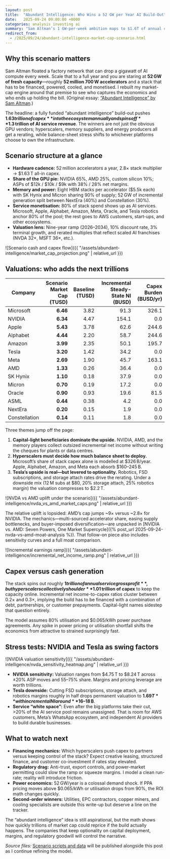 ```yaml
---
layout: post
title:  "Abundant Intelligence: Who Wins a 52 GW per Year AI Build-Out"
date:   2025-09-24 09:00:00 +0000
categories: analysis investing ai
summary: "Sam Altman’s 1 GW-per-week ambition maps to $1.6T of annual capex. Here’s how that spend flows through GPUs, cloud platforms, memory, power, and Tesla in an aggressively scaled scenario."
redirect_from:
  - /2025/09/24/abundant-intelligence-market-cap-scenario.html
---
```


## Why this scenario matters

Sam Altman floated a factory network that can drop a gigawatt of AI compute every week. Scale that to a full year and you are staring at **52 GW of fresh capacity**—roughly **52 million 700 W accelerators** and a stack that has to be financed, powered, cooled, and monetised. I rebuilt my market-cap engine around that premise to see who captures the economics and who ends up holding the bill. (Original essay: [“Abundant Intelligence” by Sam Altman](https://blog.samaltman.com/abundant-intelligence).)

The headline: a fully funded “abundant intelligence” build-out pushes **$1.63 trillion of capex** into the ecosystem annually and spins off **$1.3 trillion of AI service revenue**. The winners are not just the obvious GPU vendors; hyperscalers, memory suppliers, and energy producers all get a rerating, while balance-sheet stress shifts to whichever platforms choose to own the infrastructure.

## Scenario structure at a glance

- **Hardware cadence:** 52 million accelerators a year, 2.8× stack multiplier → $1.63 T all-in capex.
- **Share of the GPU pie:** NVIDIA 65%, AMD 25%, custom silicon 10%; ASPs of $12k / $10k / $9k with 38% / 28% net margins.
- **Memory and power:** Eight HBM stacks per accelerator ($5.5k each) with SK Hynix and Micron sharing 90% of supply; 52 GW of incremental generation split between NextEra (40%) and Constellation (30%).
- **Service monetisation:** 80% of stack spend shows up as AI services. Microsoft, Apple, Alphabet, Amazon, Meta, Oracle, and Tesla robotics anchor 80% of the pool; the rest goes to AWS customers, start-ups, and other ecosystems.
- **Valuation lens:** Nine-year ramp (2026–2034), 10% discount rate, 3% terminal growth, and rerated multiples that reflect scaled AI franchises (NVDA 32×, MSFT 36×, etc.).

![Scenario cash and capex flow]({{ "/assets/abundant-intelligence/market_cap_projection.png" | relative_url }})

## Valuations: who adds the next trillions

| Company | Scenario Market Cap (TUSD) | Baseline (TUSD) | Incremental Steady-State NI (BUSD) | Capex Burden (BUSD/yr) |
| --- | ---: | ---: | ---: | ---: |
| Microsoft | **6.46** | 3.82 | 91.3 | 326.1 |
| NVIDIA | **6.34** | 4.47 | 154.1 | 0.0 |
| Apple | **5.43** | 3.78 | 62.6 | 244.6 |
| Alphabet | **4.44** | 2.20 | 58.7 | 244.6 |
| Amazon | **3.99** | 2.35 | 50.1 | 195.7 |
| Tesla | **3.20** | 1.42 | 34.2 | 0.0 |
| Meta | **2.69** | 1.90 | 45.7 | 163.1 |
| AMD | **1.33** | 0.26 | 36.4 | 0.0 |
| SK Hynix | **1.10** | 0.18 | 37.9 | 0.0 |
| Micron | **0.70** | 0.19 | 17.2 | 0.0 |
| Oracle | **0.90** | 0.93 | 19.6 | 81.5 |
| ASML | **0.44** | 0.38 | 4.2 | 0.0 |
| NextEra | **0.20** | 0.15 | 1.9 | 0.0 |
| Constellation | **0.14** | 0.11 | 1.8 | 0.0 |

Three themes jump off the page:

1. **Capital-light beneficiaries dominate the upside.** NVIDIA, AMD, and the memory players collect outsized incremental net income without writing the cheques for plants or data centres.
2. **Hyperscalers must decide how much balance sheet to deploy.** Microsoft’s share of stack capex alone is modelled at $326 B/year. Apple, Alphabet, Amazon, and Meta each absorb $160–245 B.
3. **Tesla’s upside is real—but levered to optionality.** Robotics, FSD subscriptions, and storage attach rates drive the rerating. Under a downside mix (12 M subs at $80, 20% storage attach, 25% robotics margin) the valuation compresses to $2.2 T.

![NVDA vs AMD uplift under the scenario]({{ "/assets/abundant-intelligence/nvda_vs_amd_market_caps.png" | relative_url }})

The relative uplift is lopsided: AMD’s cap jumps ~9× versus ~2.8× for NVIDIA. The mechanics—multi-sourced accelerator share, easing supply bottlenecks, and buyer-imposed diversification—are unpacked in [NVIDIA vs. AMD: Seven Powers, One Market Supercycle]({% post_url 2025-09-24-nvda-vs-amd-moat-analysis %}). That follow-on piece also includes sensitivity curves and a full moat comparison.

![Incremental earnings ramp]({{ "/assets/abundant-intelligence/incremental_net_income_ramp.png" | relative_url }})

## Capex versus cash generation

The stack spins out roughly **$1 trillion of annual service gross profit**, but hyperscalers collectively shoulder **$1.01 trillion of capex** to keep the capacity online. Incremental net income-to-capex ratios cluster between 0.2× and 0.3×, implying the build has to be financed with a combination of debt, partnerships, or customer prepayments. Capital-light names sidestep that question entirely.

The model assumes 80% utilisation and $0.065/kWh power purchase agreements. Any spike in power pricing or utilisation shortfall shifts the economics from attractive to strained surprisingly fast.

## Stress tests: NVIDIA and Tesla as swing factors

![NVIDIA valuation sensitivity]({{ "/assets/abundant-intelligence/nvda_sensitivity_heatmap.png" | relative_url }})

- **NVIDIA sensitivity:** Valuation ranges from $4.75 T to $8.24 T across ±20% ASP moves and 55–75% share. Margins and pricing leverage are worth trillions.
- **Tesla downside:** Cutting FSD subscriptions, storage attach, and robotics margins roughly in half drops permanent valuation to **$1.69 T** with incremental NI around **$16–18 B**.
- **Service “white space”:** Even after the big platforms take their cut, >20% of the AI service pool remains unassigned. That is room for AWS customers, Meta’s WhatsApp ecosystem, and independent AI providers to build durable businesses.

## What to watch next

- **Financing mechanics:** Which hyperscalers push capex to partners versus keeping control of the stack? Expect creative leasing, structured finance, and customer co-investment if rates stay elevated.
- **Regulatory drag:** Anti-trust, export controls, and power-market permitting could slow the ramp or squeeze margins. I model a clean run-rate; reality will introduce friction.
- **Power economics:** 52 GW/year is a colossal demand shock. If PPA pricing moves above $0.065/kWh or utilisation drops from 90%, the ROI math changes quickly.
- **Second-order winners:** Utilities, EPC contractors, copper miners, and cooling specialists are outside this write-up but deserve a line on the tracker.

The “abundant intelligence” idea is still aspirational, but the math shows how quickly trillions of market cap could reprice if the build actually happens. The companies that keep optionality on capital deployment, margins, and regulatory goodwill will control the narrative.

*Source files:* [Scenario scripts and data](https://github.com/simongu20070911/simongu20070911.github.io/tree/master/assets/abundant-intelligence) will be published alongside this post as I continue refining the model.
